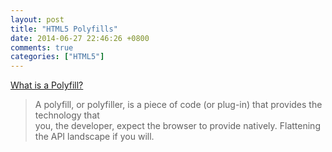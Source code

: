 ```yaml
---
layout: post
title: "HTML5 Polyfills"
date: 2014-06-27 22:46:26 +0800
comments: true
categories: ["HTML5"]
---
```


[What is a Polyfill?]  

> A polyfill, or polyfiller, is a piece of code (or plug-in) that provides the technology that  
you, the developer, expect the browser to provide natively. Flattening the API landscape
if you will.


[What is a Polyfill?]:http://remysharp.com/2010/10/08/what-is-a-polyfill/
